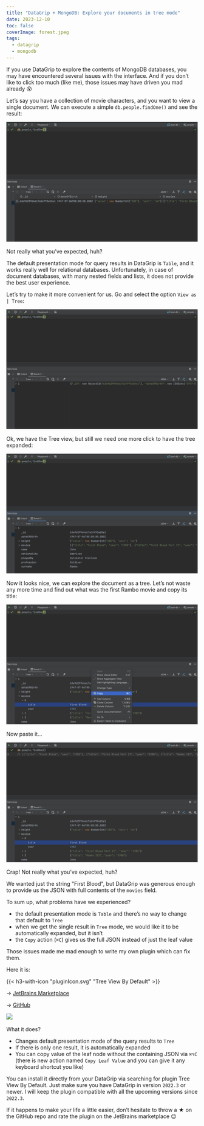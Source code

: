 ```yaml
---
title: "DataGrip + MongoDB: Explore your documents in tree mode"
date: 2023-12-10
toc: false
coverImage: forest.jpeg
tags:
  - datagrip
  - mongodb
---
```

If you use DataGrip to explore the contents of MongoDB databases, you may have encountered several issues with the interface. And if you don’t like to click too much (like me), those issues may have driven you mad already 😵
<!--more-->

Let’s say you have a collection of movie characters, and you want to view a single document. We can execute a simple `db.people.findOne()` and see the result:

![](1.png)

Not really what you’ve expected, huh?

The default presentation mode for query results in DataGrip is `Table`, and it works really well for relational databases. Unfortunately, in case of document databases, with many nested fields and lists, it does not provide the best user experience.

Let’s try to make it more convenient for us. Go and select the option `View as | Tree`:

![](2.png)

Ok, we have the Tree view, but still we need one more click to have the tree expanded:

![](3.png)

Now it looks nice, we can explore the document as a tree. Let’s not waste any more time and find out what was the first Rambo movie and copy its title:

![](4.jpeg)

Now paste it…

![](5.png)

Crap! Not really what you’ve expected, huh?

We wanted just the string "First Blood", but DataGrip was generous enough to provide us the JSON with full contents of the `movies` field.

To sum up, what problems have we experienced?
* the default presentation mode is `Table` and there’s no way to change that default to `Tree`
* when we get the single result in `Tree` mode, we would like it to be automatically expanded, but it isn’t
* the `Copy` action (`⌘C`) gives us the full JSON instead of just the leaf value

Those issues made me mad enough to write my own plugin which can fix them.

Here it is:

{{< h3-with-icon "pluginIcon.svg" "Tree View By Default" >}} 

-> [JetBrains Marketplace](https://plugins.jetbrains.com/plugin/20941-tree-view-by-default)

-> [GitHub](https://github.com/radoslaw-panuszewski/tree-view-by-default)

![](demo.gif)

What it does?

* Changes default presentation mode of the query results to `Tree`
* If there is only one result, it is automatically expanded
* You can copy value of the leaf node without the containing JSON via `⌘⌥C` (there is new action named `Copy Leaf Value` and you can give it any keyboard shortcut you like)

You can install it directly from your DataGrip via searching for plugin Tree View By Default. Just make sure you have DataGrip in version `2022.3` or newer. I will keep the plugin compatible with all the upcoming versions since `2022.3`.

If it happens to make your life a little easier, don’t hesitate to throw a ★ on the GitHub repo and rate the plugin on the JetBrains marketplace 😉
